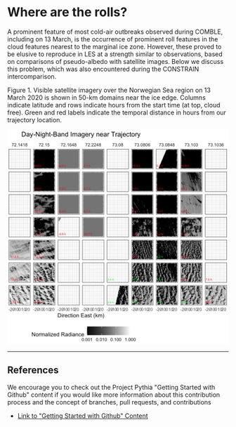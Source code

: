 # Where are the rolls?

A prominent feature of most cold-air outbreaks observed during COMBLE, including on 13 March, is the occurrence of prominent roll features in the cloud features nearest to the marginal ice zone. However, these proved to be elusive to reproduce in LES at a strength similar to observations, based on comparisons of pseudo-albedo with satellite images. Below we discuss this problem, which was also encountered during the CONSTRAIN intercomparison.

Figure 1. Visible satellite imagery over the Norwegian Sea region on 13 March 2020 is shown in 50-km domains near the ice edge. Columns indicate latitude and rows indicate hours from the start time (at top, cloud free). Green and red labels indicate the temporal distance in hours from our trajectory location.

![Visible satellite at 50-km](../../figures/snapshot_comble_50_zoom.png)

___


## References
We encourage you to check out the Project Pythia "Getting Started with Github" content if you would like more information about this contribution process and the concept of branches, pull requests, and contributions
- [Link to "Getting Started with Github" Content](https://foundations.projectpythia.org/foundations/getting-started-github.html)
